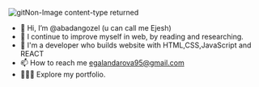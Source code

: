 ![git](https://github.com/abadangozel/abadangozel/assets/159720661/2268c807-6e8d-4cda-9f83-ab9525204ce4)Non-Image content-type returned
- 👋 Hi, I’m @abadangozel (u can call me Ejesh)
- 👀 I continue to improve myself in web, by reading and researching. 
- 🌱 I'm a developer who builds website with HTML,CSS,JavaScript and REACT
- 📫 How to reach me egalandarova95@gmail.com
- 👩🏻‍💻 Explore my portfolio.
